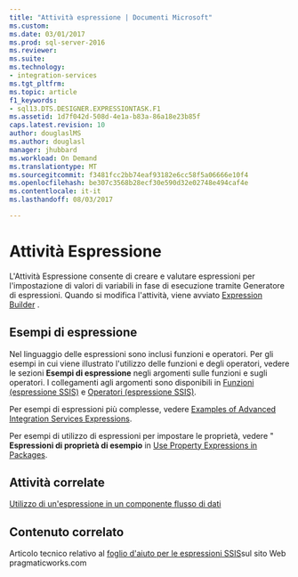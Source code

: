 ```yaml
---
title: "Attività espressione | Documenti Microsoft"
ms.custom: 
ms.date: 03/01/2017
ms.prod: sql-server-2016
ms.reviewer: 
ms.suite: 
ms.technology:
- integration-services
ms.tgt_pltfrm: 
ms.topic: article
f1_keywords:
- sql13.DTS.DESIGNER.EXPRESSIONTASK.F1
ms.assetid: 1d7f042d-508d-4e1a-b83a-86a18e23b85f
caps.latest.revision: 10
author: douglaslMS
ms.author: douglasl
manager: jhubbard
ms.workload: On Demand
ms.translationtype: MT
ms.sourcegitcommit: f3481fcc2bb74eaf93182e6cc58f5a06666e10f4
ms.openlocfilehash: be307c3568b28ecf30e590d32e02748e494caf4e
ms.contentlocale: it-it
ms.lasthandoff: 08/03/2017

---
```

# <a name="expression-task"></a>Attività Espressione
  L'Attività Espressione consente di creare e valutare espressioni per l'impostazione di valori di variabili in fase di esecuzione tramite Generatore di espressioni. Quando si modifica l'attività, viene avviato [Expression Builder](../../integration-services/expressions/expression-builder.md) .  
  
## <a name="expression-examples"></a>Esempi di espressione  
 Nel linguaggio delle espressioni sono inclusi funzioni e operatori. Per gli esempi in cui viene illustrato l'utilizzo delle funzioni e degli operatori, vedere le sezioni **Esempi di espressione** negli argomenti sulle funzioni e sugli operatori. I collegamenti agli argomenti sono disponibili in [Funzioni &#40;espressione SSIS&#41;](../../integration-services/expressions/functions-ssis-expression.md) e [Operatori &#40;espressione SSIS&#41;](../../integration-services/expressions/operators-ssis-expression.md).  
  
 Per esempi di espressioni più complesse, vedere [Examples of Advanced Integration Services Expressions](../../integration-services/expressions/examples-of-advanced-integration-services-expressions.md).  
  
 Per esempi di utilizzo di espressioni per impostare le proprietà, vedere " **Espressioni di proprietà di esempio** in [Use Property Expressions in Packages](../../integration-services/expressions/use-property-expressions-in-packages.md).  
  
## <a name="related-tasks"></a>Attività correlate  
 [Utilizzo di un'espressione in un componente flusso di dati](http://msdn.microsoft.com/library/9181b998-d24a-41fb-bb3c-14eee34f910d)  
  
## <a name="related-content"></a>Contenuto correlato  
 Articolo tecnico relativo al [foglio d'aiuto per le espressioni SSIS](http://go.microsoft.com/fwlink/?LinkId=746575)sul sito Web pragmaticworks.com  
  
  

